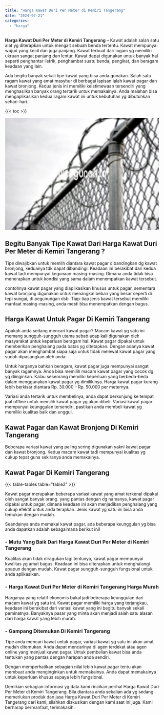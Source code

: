 ```yaml
---
title: "Harga Kawat Duri Per Meter di Kemiri Tangerang"
date: "2024-07-21"
categories: 
  - "harga"
---
```


**Harga Kawat Duri Per Meter di Kemiri Tangerang** – Kawat adalah salah satu alat yg diterapkan untuk mengait sebuah benda tertentu. Kawat mempunyai wujud yang kecil dan juga panjang. Kawat terbuat dari logam yg memiliki ukruan sangat panjang dan lentur. Kawat dapat digunakan untuk banyak hal seperti penghantar listrik, penghambat suatu benda, pengikat, dan beragam keadaan yang lain.

Ada begitu banyak sekali tipe kawat yang bisa anda gunakan. Salah satu ragam kawat yang amat masyhur di berbagai lapisan ialah kawat pagar dan kawat bronjong. Kedua jenis ini memiliki keistimewaan tersendiri yang menghasilkan banyak orang tertarik untuk memakainya. Anda malahan bisa mengaplikasikan kedua ragam kawat ini untuk kebutuhan yg dibutuhkan sehari-hari.

{{< toc >}}

![Harga Kawat Duri Per Meter di Kemiri Tangerang](/images/jual-kawat-murah01.png)

## Begitu Banyak Tipe Kawat Dari Harga Kawat Duri Per Meter di Kemiri Tangerang ?

Tipe diwajibkan untuk memlih diantara kawat pagar dibandingkan dg kawat bronjong, keduanya tdk dapat dibandingi. Keadaan ini berakibat dari kedua kawat tadi mempunyai kegunaan masing-masing. Dimana anda tidak bisa menerapkan untuk kondisi yang sama dalam menempatkan kawat tersebut.

contohnya kawat pagar yang diaplikasikan khusus untuk pagar, sementara kawat bronjong digunakan untuk menangkal beban yang besar seperti di tepi sungai, di pegunungan dsb. Tiap-tiap jenis kawat tersebut memiliki manfaat masing-masing, anda mesti bisa menempatkan dengan bagus.

## Harga Kawat Untuk Pagar Di Kemiri Tangerang

Apakah anda sedang mencari kawat pagar? Macam kawat yg satu ini memang sungguh-sungguh utama sebab acap kali digunakan oleh masyarakat untuk keperluan beragam hal. Kawat pagar dipakai untuk memberikan penghalang pada batas yg ditetapkan. Dengan adanya kawat pagar akan menghambat siapa saja untuk tidak melewat kawat pagar yang sudah dipasangkan oleh anda.

Untuk harganya bahkan beragam, kawat pagar juga mempunyai sangat banyak ragamnya. Anda bisa memilih macam kawat pagar yang cocok dg yg diinginkan. Kalau seseorang memiliki keperluan yang berbeda-beda dalam menggunakan kawat pagar yg dimilikinya. Harga kawat pagar kurang lebih berkisar diantara Rp. 30.000 – Rp. 50.000 per meternya.

Variasi anda tertarik untuk membelinya, anda dapat berkunjung ke tempat jual offline untuk memilih kawat pagar yg akan dibeli. Variasi kawat pagar mempunyai keunggulan tersendiri, pastikan anda membeli kawat yg memiliki kualitas baik dan unggul.

## Kawat Pagar dan Kawat Bronjong Di Kemiri Tangerang

Beberapa variasi kawat yang paling sering digunakan yakni kawat pagar dan kawat bronjong. Kedua macam kawat tadi mempunyai kualitas yg cukup tepat guna sekiranya anda memakainya.

## Kawat Pagar Di Kemiri Tangerang

{{< table-tables table="table2" >}}

Kawat pagar merupakan beberapa variasi kawat yang amat terkenal dipakai oleh sangat banyak orang. yang pantas dengan dg namanya, kawat pagar dipakai untuk pagar, dimana keadaan ini akan menjadikan penghalang yang cukup efektif untuk anda terapkan. Jenis kawat yg satu ini bisa anda temukan dengan mudah.

Seandainya anda memakai kawat pagar, ada beberapa keunggulan yg bisa anda dapatkan adalah sebagaimana berikut ini!

### \- Mutu Yang Baik Dari Harga Kawat Duri Per Meter di Kemiri Tangerang

Kualitas akan tidak diragukan lagi tentunya, kawat pagar mempunyai kwalitas yg amat bagus. Keadaan ini bisa diterapkan untuk menghalangi apapun dengan mudah. Kawat pagar sungguh-sungguh fungsional untuk anda aplikasikan.

### \- Harga Kawat Duri Per Meter di Kemiri Tangerang Harga Murah

Harganya yang relatif ekonomis bakal jadi beberapa keunggulan dari macam kawat yg satu ini. Kawat pagar memiliki harga yang terjangkau, keadaan ini berakibat dari variasi kawat yang ini begitu banyak sekali peminatnya. Banyaknya pasar yang minta akan menjadi salah satu alasan dari harga kawat yang lebih murah.

### \- Gampang Ditemukan Di Kemiri Tangerang

Tipe anda mencari kawat untuk pagar, variasi kawat yg satu ini akan amat mudah ditemukan. Anda dapat mencarinya di agen terdekat atau agen online yang menjual kawat pagar. Untuk pembelian kawat bisa anda tentukan yang pantas dengan harapan anda sendiri.

Dengan memperhatikan sebagian nilai lebih kawat pagar tentu akan membuat anda menginginkan untuk memakainya. Anda dapat memakainya untuk keperluan khusus supaya lebih fungsional.

Demikian sebagian informasi yg data kami rincikan perihal Harga Kawat Duri Per Meter di Kemiri Tangerang. Bila diantara anda sekalian ada yg sedang memerlukan produk dan jasa Harga Kawat Duri Per Meter di Kemiri Tangerang dari kami, silahkan diskusikan dengan kami saat ini juga. Kami berharap bermanfaat, terimakasih.
